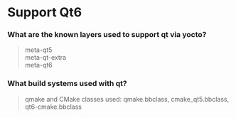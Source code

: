 # Support Qt6

### What are the known layers used to support qt via yocto?
> meta-qt5  
> meta-qt-extra  
> meta-qt6  

### What build systems used with qt?
> qmake and CMake
> classes used: qmake.bbclass, cmake_qt5.bbclass, qt6-cmake.bbclass